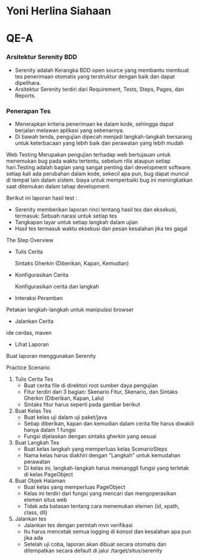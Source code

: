 # Yoni Herlina Siahaan


# QE-A

### Arsitektur Serenity BDD

- Serenity adalah Kerangka BDD open source yang membantu membuat tes penerimaan otomatis yang terstruktur dengan baik dan dapat dipelihara.
- Arsitektur Serenity terdiri dari Requirement, Tests, Steps, Pages, dan Reports.

### Penerapan Tes

- Menerapkan kriteria penerimaan ke dalam kode, sehingga dapat berjalan melawan aplikasi yang sebenarnya.
- Di bawah tenda, pengujian dipecah menjadi langkah-langkah bersarang untuk keterbacaan yang lebih baik dan perawatan yang lebih mudah

Web Testing Merupakan pengujian terhadap web bertujauan untuk menemukan bug pada waktu tertentu, sebelum rilis ataupun setiap hari.Testing adalah bagian yang sangat penting dari development software. setiap kali ada perubahan dalam kode, sekecil apa pun, bug dapat muncul di tempat lain dalam sistem. biaya untuk memperbaiki bug ini meningkatkan saat ditemukan dalam tahap development.

Berikut ini laporan hasil test :

- Serenity memberikan laporan rinci tentang hasil tes dan eksekusi, termasuk: Sebuah narasi untuk setiap tes
- Tangkapan layar untuk setiap langkah dalam ujian
- Hasil tes termasuk waktu eksekusi dan pesan kesalahan jika tes gagal

The Step Overview

- Tulis Cerita
    
    Sintaks Gherkin (Diberikan, Kapan, Kemudian)
    
- Konfigurasikan Cerita
    
    Konfigurasikan cerita dan langkah
    
- Interaksi Peramban

Petakan langkah-langkah untuk manipulasi browser

- Jalankan Cerita

ide cerdas, maven

- Lihat Laporan

Buat laporan menggunakan Serenity

Practice Scenario

1. Tulis Cerita Tes
    - Buat cerita file di direktori root sumber daya pengujian
    - Fitur terdiri dari 3 bagian: Skenario Fitur, Skenario, dan Sintaks Gherkin (Diberikan, Kapan, Lalu)
    - Sintaks fitur harus seperti pada gambar berikut
2. Buat Kelas Tes
    - Buat kelas uji dalam uji paket/java
    - Setiap diberikan, kapan dan kemudian dalam cerita file harus diwakili hanya dalam 1 fungsi
    - Fungsi dijelaskan dengan sintaks gherkin yang sesuai
3. Buat Langkah Tes
    - Buat kelas langkah yang memperluas kelas ScenarioSteps 
    - Nama kelas harus diakhiri dengan "Langkah" untuk kemudahan perawatan
    - Di kelas ini, langkah-langkah harus memanggil fungsi yang terletak di kelas PageObject
4. Buat Objek Halaman
    - Buat kelas yang memperluas PageObject
    - Kelas ini terdiri dari fungsi yang mencari dan mengoperasikan elemen situs web
    - Tidak ada batasan tentang cara menemukan elemen (id, xpath, class, dll)
5. Jalankan tes
    - Jalankan tes dengan perintah mvn verifikasi
    - Itu harus mencetak semua logging di konsol dan kesalahan apa pun jika ada
    - Setelah uji coba, laporan akan dibuat secara otomatis dan ditempatkan secara default di jalur /target/situs/serenity